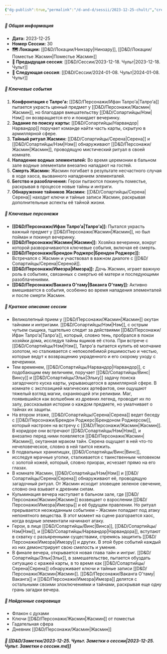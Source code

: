 ```yaml
---
{"dg-publish":true,"permalink":"/d-and-d/sessii/2023-12-25-chult/","created":"2023-12-25T19:41:32.265+04:00","updated":"2024-01-10T18:39:30.988+04:00"}
---
```



##### 📅 Общая информация

- **Дата:** 2023-12-25
- **Номер Сессии:** 30
- **🗺️ Локации:** [[D&D/Локации/Нинзару\|Нинзару]], [[D&D/Локации/Поместье Жасмин\|Поместье Жасмин]]
- **🔗 Предыдущая сессия**: [[D&D/Сессии/2023-12-18. Чульт\|2023-12-18. Чульт]]
- **🔗 Следующая сессия**: [[D&D/Сессии/2024-01-08. Чульт\|2024-01-08. Чульт]]

##### 🔑 **Ключевые события**
1. **Конфронтация с Талро'a:** [[D&D/Персонажи/Ифан Талро’a\|Талро’a]] пытается украсть ценный предмет у [[D&D/Персонажи/Жасмин\|Жасмин]], но благодаря вмешательству [[D&D/Сопартийцы/Нэм\|Нэм]] он возвращается его и покидает вечеринку.
2. **Задание по поиску карты:** [[D&D/Сопартийцы/Нарвандор\|Нарвандор]] поручает команде найти часть карты, скрытую в армиллярной сфере.
3. **Тайный ритуал Жасмин:** [[D&D/Сопартийцы/Серена\|Серена]] и [[D&D/Сопартийцы/Нэм\|Нэм]] обнаруживают [[D&D/Персонажи/Жасмин\|Жасмин]], проводящую мистический ритуал в своей комнате.
4. **Нападение водных элементалей:** Во время церемонии в бальном зале водные элементали внезапно нападают на гостей.
5. **Смерть Жасмин:** Жасмин погибает в результате несчастного случая в ходе хаоса, вызванного нападением элементалей.
6. **Бегство и разоблачения:** Герои пытаются покинуть поместье, раскрывая в процессе новые тайны и интриги.
7. **Обнаружение тайников Жасмин:** [[D&D/Сопартийцы/Серена\|Серена]] находит ключи и тайные записи Жасмин, раскрывая дополнительные аспекты её тайной жизни.

##### 🧍 **Ключевые персонажи**

- **[[D&D/Персонажи/Ифан Талро’a\|Талро’a]]:** Пытался украсть важный предмет у [[D&D/Персонажи/Жасмин\|Жасмин]], но был пойман и покинул вечеринку.
- **[[D&D/Персонажи/Жасмин\|Жасмин]]:** Хозяйка вечеринки, вокруг которой разворачиваются ключевые события, включая её смерть.
- **[[D&D/Персонажи/Брендон Роджерс\|Брендон Роджерс]]:** Встречался с Жасмин и участвовал в важном диалоге с [[D&D/Сопартийцы/Серена\|Сереной]].
- **[[D&D/Персонажи/Имезра\|Имезра]]:** Дочь Жасмин, играет важную роль в событиях, связанных с смертью её матери и последующими разоблачениями.
- **[[D&D/Персонажи/Ваканга О’таму\|Ваканга О’таму]]:** Активно вмешивается в события, особенно во время нападения элементалей и после смерти Жасмин.

##### 📖 **Краткое описание сессии** 

- Великолепный прием у [[D&D/Персонажи/Жасмин\|Жасмин]] окутан тайнами и интригами. [[D&D/Сопартийцы/Нэм\|Нэм]], с острым чутьем сыщика, тщательно следит за действиями [[D&D/Персонажи/Ифан Талро’a\|Талро’a]], который, словно тень, пробрался в покои хозяйки дома, исследуя тайны ящиков её стола. При встрече с [[D&D/Сопартийцы/Нэм\|Нэм]], Талро'a пытается купить её молчание золотом, но сталкивается с непоколебимой решимостью и честью, которые ведут к возвращению украденного и его скорому уходу с вечеринки.
- Тем временем, [[D&D/Сопартийцы/Нарвандор\|Нарвандор]], с подобающим ему величием, поручает [[D&D/Сопартийцы/Винс\|Винсу]] и [[D&D/Сопартийцы/Эльк\|Эльку]] задачу поиска загадочного куска карты, укрывающегося в армиллярной сфере. В комнате с экспозицией магических артефактов, они ощущают тяжелый взгляд магии, охраняющей эти реликвии. Маг, появившийся как волшебник из древних легенд, проводит их по залу, рассказывая истории о каждом предмете, но умалчивает о тайнах их защиты.
- На втором этаже, [[D&D/Сопартийцы/Серена\|Серена]] ведет беседу с [[D&D/Персонажи/Брендон Роджерс\|Брендоном Роджерсом]], который настроен на встречу с [[D&D/Персонажи/Жасмин\|Жасмин]]. В коридоре они встречают [[D&D/Сопартийцы/Нэм\|Нэм]], и внезапно перед ними появляется [[D&D/Персонажи/Жасмин\|Жасмин]], окутанная мраком тайн. Серена ощущает в ней что-то нечеловеческое, словно в ней таится нежить.
- В подвальных хранилищах, [[D&D/Сопартийцы/Винс\|Винс]], исследуя мрачные уголки, сталкивается с таинственным человеком с золотой кожей, который, словно призрак, исчезает прямо на его глазах.
- В комнате Жасмин, [[D&D/Сопартийцы/Нэм\|Нэм]] и [[D&D/Сопартийцы/Серена\|Серена]] обнаруживают её, проводящую загадочный ритуал. От Жасмин исходит зловещее зеленое свечение, словно она взывает к древним силам.
- Кульминация вечера наступает в бальном зале, где [[D&D/Персонажи/Жасмин\|Жасмин]] возвещает о взрослении [[D&D/Персонажи/Имезра\|Имезры]] и её будущем правлении. Но ритуал прерывается неожиданным событием – Жасмин попадает под атаку непонятного вещества. В этот момент на сцене разгорается хаос, когда водные элементали начинают атаку.
- Герои, в лице [[D&D/Сопартийцы/Винс\|Винса]], [[D&D/Сопартийцы/Нэм\|Нэм]], и [[D&D/Сопартийцы/Нарвандор\|Нарвандора]], вступают в схватку с разъяренными существами, стремясь защитить [[D&D/Персонажи/Имезра\|Имезру]] и других. В этой буре событий каждый из них демонстрирует свою смелость и умение.
- В финале вечера, открывается новая глава тайн и интриг. [[D&D/Сопартийцы/Эльк\|Эльк]], в замешательстве, пытается обуздать ситуацию с кражей карты, в то время как [[D&D/Сопартийцы/Серена\|Серена]] обнаруживает ключи и тайные записи [[D&D/Персонажи/Жасмин\|Жасмин]]. [[D&D/Персонажи/Ваканга О’таму\|Ваканга]] и [[D&D/Персонажи/Имезра\|Имезра]] делятся с остальными своими злоключениями и тайнами, раскрывая еще одну грань загадки вечера.

##### 💎 **Найденные сокровища** 
- Флакон с духами
- Ключи [[D&D/Персонажи/Жасмин\|Жасмин]] от поместья
- Гадательная сфера
- Дневник [[D&D/Персонажи/Жасмин\|Жасмин]]

##### 📝 **[[D&D/Заметки/2023-12-25. Чульт. Заметки о сессии\|2023-12-25. Чульт. Заметки о сессии.md]]**